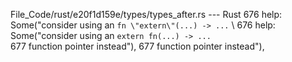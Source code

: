 File_Code/rust/e20f1d159e/types/types_after.rs --- Rust
676                             help: Some("consider using an `fn \"extern\"(...) -> ...` \                                                                  676                             help: Some("consider using an `extern fn(...) -> ...` \
677                                         function pointer instead"),                                                                                      677                                         function pointer instead"),

